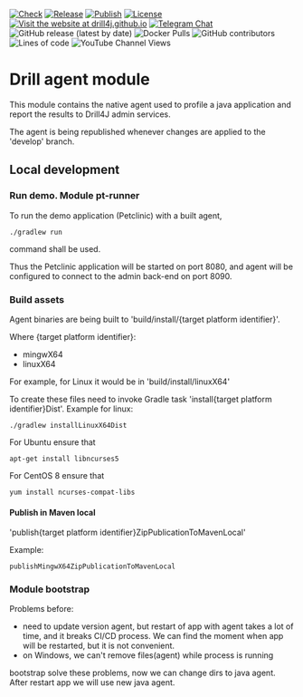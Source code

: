 [![Check](https://github.com/Drill4J/java-agent/actions/workflows/check.yml/badge.svg)](https://github.com/Drill4J/java-agent/actions/workflows/check.yml)
[![Release](https://github.com/Drill4J/java-agent/actions/workflows/release.yml/badge.svg)](https://github.com/Drill4J/java-agent/actions/workflows/release.yml)
[![Publish](https://github.com/Drill4J/java-agent/actions/workflows/publish.yml/badge.svg)](https://github.com/Drill4J/java-agent/actions/workflows/publish.yml)
[![License](https://img.shields.io/github/license/Drill4J/java-agent)](LICENSE)
[![Visit the website at drill4j.github.io](https://img.shields.io/badge/visit-website-green.svg?logo=firefox)](https://drill4j.github.io/)
[![Telegram Chat](https://img.shields.io/badge/Chat%20on-Telegram-brightgreen.svg)](https://t.me/drill4j)  
![GitHub release (latest by date)](https://img.shields.io/github/v/release/Drill4J/java-agent)
![Docker Pulls](https://img.shields.io/docker/pulls/drill4j/java-agent)
![GitHub contributors](https://img.shields.io/github/contributors/Drill4J/java-agent)
![Lines of code](https://img.shields.io/tokei/lines/github/Drill4J/java-agent)
![YouTube Channel Views](https://img.shields.io/youtube/channel/views/UCJtegUnUHr0bO6icF1CYjKw?style=social)


# Drill agent module

This module contains the native agent used to profile a java application and report 
the results to Drill4J admin services.

The agent is being republished whenever changes are applied to the 'develop' branch.

## Local development

### Run demo. Module pt-runner
To run the demo application (Petclinic) with a built agent,

    ./gradlew run 
command shall be used.

Thus the Petclinic application will be started on port 8080, and
agent will be configured to connect to the admin back-end on port 8090.


### Build assets 
Agent binaries are being built to 'build/install/{target platform identifier}'.

Where {target platform identifier}:
- mingwX64
- linuxX64

For example, for Linux it would be in 'build/install/linuxX64'

To create these files need to invoke Gradle task 'install{target platform identifier}Dist'. Example for linux:

    ./gradlew installLinuxX64Dist
For Ubuntu ensure that 

    apt-get install libncurses5

For CentOS 8 ensure that

    yum install ncurses-compat-libs

#### Publish in Maven local

'publish{target platform identifier}ZipPublicationToMavenLocal'

Example:

    publishMingwX64ZipPublicationToMavenLocal

### Module bootstrap
Problems before:
- need to update version agent, but restart of app with agent takes a lot of time, and it breaks CI/CD process.
  We can find the moment when app will be restarted, but it is not convenient.
- on Windows, we can't remove files(agent) while process is running

bootstrap solve these problems, now we can change dirs to java agent.
After restart app we will use new java agent. 
